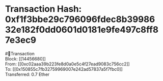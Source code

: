 
Transaction Hash: 0xf1f3bbe29c796096fdec8b3998632e182f0dd0601d0181e9fe497c8ff87e3ec9
====================================================================================
  
#💸Transaction  
Block: [[14456680]]  
From: [[0xc02aaa39b223fe8d0a0e5c4f27ead9083c756cc2]]  
To: [[0x150855c7fb32759969007e242ad57837a5f7fbc0]]  
Transferred: 0.7 Ether